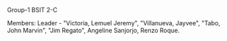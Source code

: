 Group-1 BSIT 2-C

Members: Leader - "Victoria, Lemuel Jeremy", "Villanueva, Jayvee", "Tabo, John Marvin", "Jim Regato", Angeline Sanjorjo,  Renzo Roque.
